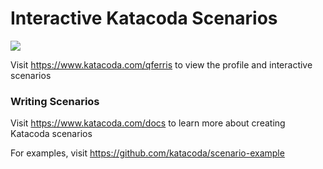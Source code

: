 # Interactive Katacoda Scenarios

[![](http://shields.katacoda.com/katacoda/qferris/count.svg)](https://www.katacoda.com/qferris "Get your profile on Katacoda.com")

Visit https://www.katacoda.com/qferris to view the profile and interactive scenarios

### Writing Scenarios
Visit https://www.katacoda.com/docs to learn more about creating Katacoda scenarios

For examples, visit https://github.com/katacoda/scenario-example
